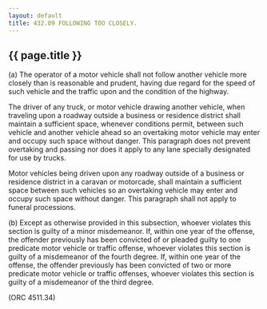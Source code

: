 ```yaml
---
layout: default 
title: 432.09 FOLLOWING TOO CLOSELY.
---
```


{{ page.title }}
----------------

​(a) The operator of a motor vehicle shall not follow another vehicle
more closely than is reasonable and prudent, having due regard for the
speed of such vehicle and the traffic upon and the condition of the
highway.

The driver of any truck, or motor vehicle drawing another vehicle, when
traveling upon a roadway outside a business or residence district shall
maintain a sufficient space, whenever conditions permit, between such
vehicle and another vehicle ahead so an overtaking motor vehicle may
enter and occupy such space without danger. This paragraph does not
prevent overtaking and passing nor does it apply to any lane specially
designated for use by trucks.

Motor vehicles being driven upon any roadway outside of a business or
residence district in a caravan or motorcade, shall maintain a
sufficient space between such vehicles so an overtaking vehicle may
enter and occupy such space without danger. This paragraph shall not
apply to funeral processions.

​(b) Except as otherwise provided in this subsection, whoever violates
this section is guilty of a minor misdemeanor. If, within one year of
the offense, the offender previously has been convicted of or pleaded
guilty to one predicate motor vehicle or traffic offense, whoever
violates this section is guilty of a misdemeanor of the fourth degree.
If, within one year of the offense, the offender previously has been
convicted of two or more predicate motor vehicle or traffic offenses,
whoever violates this section is guilty of a misdemeanor of the third
degree.

(ORC 4511.34)
